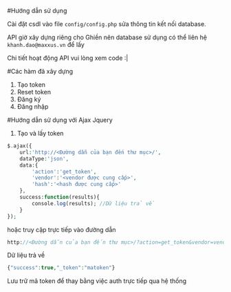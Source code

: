 #Hướng dẫn sử dụng

Cài đặt csdl vào file ```config/config.php``` sửa thông tin kết nối database.

API giờ xây dựng riêng cho Ghiền nên database sử dụng có thể liên hệ ```khanh.dao@maxxus.vn``` để lấy

Chi tiết hoạt động API vui lòng xem code :|

#Các hàm đã xây dựng

1. Tạo token
2. Reset token
3. Đăng ký
4. Đăng nhập


#Hướng dẫn sử dụng với Ajax Jquery

1. Tạo và lấy token
```php
$.ajax({
    url:'http://<Đường dẫn của bạn đến thư mục>/',
    dataType:'json',
    data:{
        'action':'get_token',
        'vendor':'<vendor được cung cấp>',
        'hash':'<hash được cung cấp>'
    },
    success:function(results){
        console.log(results); //Dữ liệu trả về
    }
});
```
hoặc truy cập trực tiếp vào đường dẫn
```php
http://<Đường dẫn của bạn đến thư mục>/?action=get_token&vendor=vendorcungcap&hash=hashcungcap
```

Dữ liệu trả về
```php
{"success":true,"_token":"matoken"}
```

Lưu trữ mã token để thay bằng việc auth trực tiếp qua hệ thống